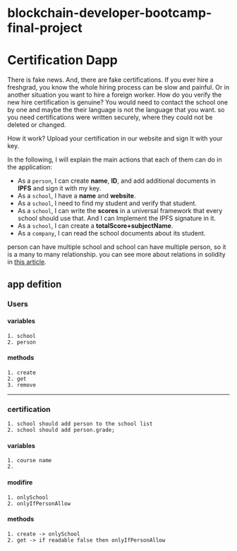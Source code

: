 # blockchain-developer-bootcamp-final-project
# Certification Dapp 

There is fake news. And, there are fake certifications. If you ever hire a freshgrad, you know the whole hiring process can be slow and painful. Or in another situation you want to hire a foreign worker. How do you verify the new hire certification is genuine? 
You would need to contact the school one by one and maybe the their language is not the language that you want. so you need certifications were written securely, where they could not be deleted or changed. 

How it work? Upload your certification in our website and sign It with your key.

In the following, I will explain the main actions that each of them can do in the application:

*	As a `person`, I can create **name**, **ID**, and add additional documents in **IPFS** and sign it with my key.
*	As a `school`, I have a **name** and **website**.
*	As a `school`, I need to find my student and verify that student.
*	As a `school`, I can write the **scores** in a universal framework that every school should use that. And I can Implement the IPFS signature in it.
*	As a `school`, I can create a **totalScore+subjectName**.
*	As a `company`, I can read the school documents about its student.

person can have multiple school and school can have multiple person, so it is a many to many relationship.
you can see more about relations in solidity in [this article](https://medium.com/robhitchens/enforcing-referential-integrity-in-ethereum-smart-contracts-a9ab1427ff42).

## app defition

### Users
#### variables
    1. school
    2. person

#### methods
    1. create
    2. get
    3. remove
   
----
### certification

    1. school should add person to the school list
    2. school should add person.grade;

#### variables
    1. course name
    2. 

#### modifire 
    1. onlySchool
    2. onlyIfPersonAllow

#### methods
    1. create -> onlySchool
    2. get -> if readable false then onlyIfPersonAllow


